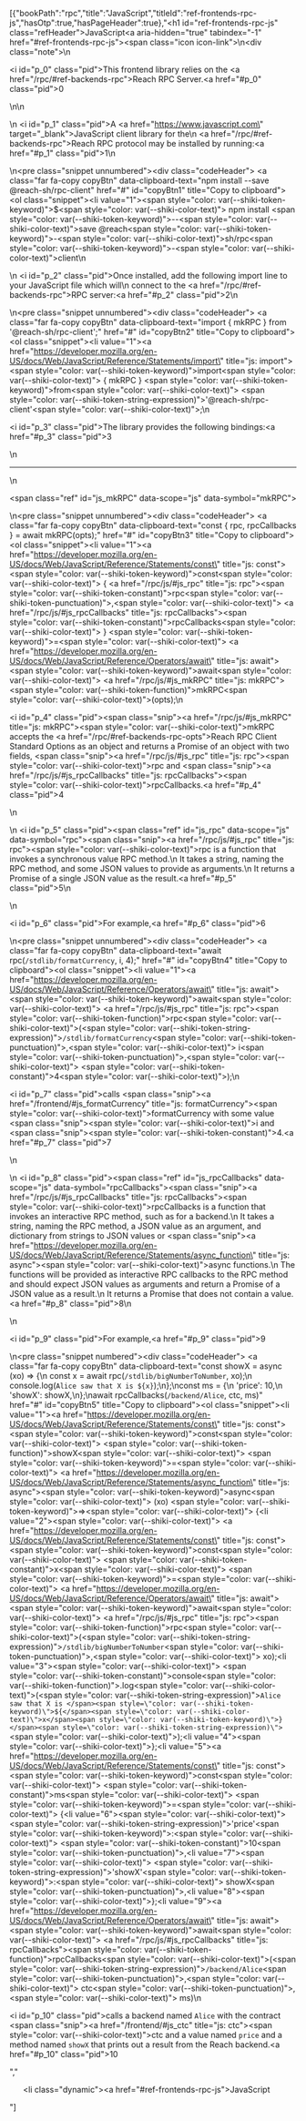 [{"bookPath":"rpc","title":"JavaScript","titleId":"ref-frontends-rpc-js","hasOtp":true,"hasPageHeader":true},"<h1 id=\"ref-frontends-rpc-js\" class=\"refHeader\">JavaScript<a aria-hidden=\"true\" tabindex=\"-1\" href=\"#ref-frontends-rpc-js\"><span class=\"icon icon-link\"></span></a></h1>\n<div class=\"note\">\n  <p><i id=\"p_0\" class=\"pid\"></i>This frontend library relies on the <a href=\"/rpc/#ref-backends-rpc\">Reach RPC Server</a>.<a href=\"#p_0\" class=\"pid\">0</a></p>\n</div>\n<p>\n  <i id=\"p_1\" class=\"pid\"></i>A <a href=\"https://www.javascript.com\" target=\"_blank\">JavaScript</a> client library for the\n  <a href=\"/rpc/#ref-backends-rpc\">Reach RPC protocol</a> may be installed by running:<a href=\"#p_1\" class=\"pid\">1</a>\n</p>\n<pre class=\"snippet unnumbered\"><div class=\"codeHeader\">&nbsp;<a class=\"far fa-copy copyBtn\" data-clipboard-text=\"npm install --save @reach-sh/rpc-client\" href=\"#\" id=\"copyBtn1\" title=\"Copy to clipboard\"></a></div><ol class=\"snippet\"><li value=\"1\"><span style=\"color: var(--shiki-token-keyword)\">$</span><span style=\"color: var(--shiki-color-text)\"> npm install </span><span style=\"color: var(--shiki-token-keyword)\">--</span><span style=\"color: var(--shiki-color-text)\">save @reach</span><span style=\"color: var(--shiki-token-keyword)\">-</span><span style=\"color: var(--shiki-color-text)\">sh/rpc</span><span style=\"color: var(--shiki-token-keyword)\">-</span><span style=\"color: var(--shiki-color-text)\">client</span></li></ol></pre>\n<p>\n  <i id=\"p_2\" class=\"pid\"></i>Once installed, add the following import line to your JavaScript file which will\n  connect to the <a href=\"/rpc/#ref-backends-rpc\">RPC server</a>:<a href=\"#p_2\" class=\"pid\">2</a>\n</p>\n<pre class=\"snippet unnumbered\"><div class=\"codeHeader\">&nbsp;<a class=\"far fa-copy copyBtn\" data-clipboard-text=\"import { mkRPC } from '@reach-sh/rpc-client';\" href=\"#\" id=\"copyBtn2\" title=\"Copy to clipboard\"></a></div><ol class=\"snippet\"><li value=\"1\"><a href=\"https://developer.mozilla.org/en-US/docs/Web/JavaScript/Reference/Statements/import\" title=\"js: import\"><span style=\"color: var(--shiki-token-keyword)\">import</span></a><span style=\"color: var(--shiki-color-text)\"> { mkRPC } </span><span style=\"color: var(--shiki-token-keyword)\">from</span><span style=\"color: var(--shiki-color-text)\"> </span><span style=\"color: var(--shiki-token-string-expression)\">'@reach-sh/rpc-client'</span><span style=\"color: var(--shiki-color-text)\">;</span></li></ol></pre>\n<p><i id=\"p_3\" class=\"pid\"></i>The library provides the following bindings:<a href=\"#p_3\" class=\"pid\">3</a></p>\n<hr>\n<p><span class=\"ref\" id=\"js_mkRPC\" data-scope=\"js\" data-symbol=\"mkRPC\"></span></p>\n<pre class=\"snippet unnumbered\"><div class=\"codeHeader\">&nbsp;<a class=\"far fa-copy copyBtn\" data-clipboard-text=\"const { rpc, rpcCallbacks } = await mkRPC(opts);\" href=\"#\" id=\"copyBtn3\" title=\"Copy to clipboard\"></a></div><ol class=\"snippet\"><li value=\"1\"><a href=\"https://developer.mozilla.org/en-US/docs/Web/JavaScript/Reference/Statements/const\" title=\"js: const\"><span style=\"color: var(--shiki-token-keyword)\">const</span></a><span style=\"color: var(--shiki-color-text)\"> { </span><a href=\"/rpc/js/#js_rpc\" title=\"js: rpc\"><span style=\"color: var(--shiki-token-constant)\">rpc</span></a><span style=\"color: var(--shiki-token-punctuation)\">,</span><span style=\"color: var(--shiki-color-text)\"> </span><a href=\"/rpc/js/#js_rpcCallbacks\" title=\"js: rpcCallbacks\"><span style=\"color: var(--shiki-token-constant)\">rpcCallbacks</span></a><span style=\"color: var(--shiki-color-text)\"> } </span><span style=\"color: var(--shiki-token-keyword)\">=</span><span style=\"color: var(--shiki-color-text)\"> </span><a href=\"https://developer.mozilla.org/en-US/docs/Web/JavaScript/Reference/Operators/await\" title=\"js: await\"><span style=\"color: var(--shiki-token-keyword)\">await</span></a><span style=\"color: var(--shiki-color-text)\"> </span><a href=\"/rpc/js/#js_mkRPC\" title=\"js: mkRPC\"><span style=\"color: var(--shiki-token-function)\">mkRPC</span></a><span style=\"color: var(--shiki-color-text)\">(opts);</span></li></ol></pre>\n<p><i id=\"p_4\" class=\"pid\"></i><span class=\"snip\"><a href=\"/rpc/js/#js_mkRPC\" title=\"js: mkRPC\"><span style=\"color: var(--shiki-color-text)\">mkRPC</span></a></span> accepts the <a href=\"/rpc/#ref-backends-rpc-opts\">Reach RPC Client Standard Options</a> as an object and returns a Promise of an object with two fields, <span class=\"snip\"><a href=\"/rpc/js/#js_rpc\" title=\"js: rpc\"><span style=\"color: var(--shiki-color-text)\">rpc</span></a></span> and <span class=\"snip\"><a href=\"/rpc/js/#js_rpcCallbacks\" title=\"js: rpcCallbacks\"><span style=\"color: var(--shiki-color-text)\">rpcCallbacks</span></a></span>.<a href=\"#p_4\" class=\"pid\">4</a></p>\n<p>\n  <i id=\"p_5\" class=\"pid\"></i><span class=\"ref\" id=\"js_rpc\" data-scope=\"js\" data-symbol=\"rpc\"></span><span class=\"snip\"><a href=\"/rpc/js/#js_rpc\" title=\"js: rpc\"><span style=\"color: var(--shiki-color-text)\">rpc</span></a></span> is a function that invokes a synchronous value RPC method.\n  It takes a string, naming the RPC method, and some JSON values to provide as arguments.\n  It returns a Promise of a single JSON value as the result.<a href=\"#p_5\" class=\"pid\">5</a>\n</p>\n<p><i id=\"p_6\" class=\"pid\"></i>For example,<a href=\"#p_6\" class=\"pid\">6</a></p>\n<pre class=\"snippet unnumbered\"><div class=\"codeHeader\">&nbsp;<a class=\"far fa-copy copyBtn\" data-clipboard-text=\"await rpc(`/stdlib/formatCurrency`, i, 4);\" href=\"#\" id=\"copyBtn4\" title=\"Copy to clipboard\"></a></div><ol class=\"snippet\"><li value=\"1\"><a href=\"https://developer.mozilla.org/en-US/docs/Web/JavaScript/Reference/Operators/await\" title=\"js: await\"><span style=\"color: var(--shiki-token-keyword)\">await</span></a><span style=\"color: var(--shiki-color-text)\"> </span><a href=\"/rpc/js/#js_rpc\" title=\"js: rpc\"><span style=\"color: var(--shiki-token-function)\">rpc</span></a><span style=\"color: var(--shiki-color-text)\">(</span><span style=\"color: var(--shiki-token-string-expression)\">`/stdlib/formatCurrency`</span><span style=\"color: var(--shiki-token-punctuation)\">,</span><span style=\"color: var(--shiki-color-text)\"> i</span><span style=\"color: var(--shiki-token-punctuation)\">,</span><span style=\"color: var(--shiki-color-text)\"> </span><span style=\"color: var(--shiki-token-constant)\">4</span><span style=\"color: var(--shiki-color-text)\">);</span></li></ol></pre>\n<p><i id=\"p_7\" class=\"pid\"></i>calls <span class=\"snip\"><a href=\"/frontend/#js_formatCurrency\" title=\"js: formatCurrency\"><span style=\"color: var(--shiki-color-text)\">formatCurrency</span></a></span> with some value <span class=\"snip\"><span style=\"color: var(--shiki-color-text)\">i</span></span> and <span class=\"snip\"><span style=\"color: var(--shiki-token-constant)\">4</span></span>.<a href=\"#p_7\" class=\"pid\">7</a></p>\n<p>\n  <i id=\"p_8\" class=\"pid\"></i><span class=\"ref\" id=\"js_rpcCallbacks\" data-scope=\"js\" data-symbol=\"rpcCallbacks\"></span><span class=\"snip\"><a href=\"/rpc/js/#js_rpcCallbacks\" title=\"js: rpcCallbacks\"><span style=\"color: var(--shiki-color-text)\">rpcCallbacks</span></a></span> is a function that invokes an interactive RPC method, such as for a backend.\n  It takes a string, naming the RPC method, a JSON value as an argument, and dictionary from strings to JSON values or <span class=\"snip\"><a href=\"https://developer.mozilla.org/en-US/docs/Web/JavaScript/Reference/Statements/async_function\" title=\"js: async\"><span style=\"color: var(--shiki-color-text)\">async</span></a></span> functions.\n  The functions will be provided as interactive RPC callbacks to the RPC method and should expect JSON values as arguments and return a Promise of a JSON value as a result.\n  It returns a Promise that does not contain a value.<a href=\"#p_8\" class=\"pid\">8</a>\n</p>\n<p><i id=\"p_9\" class=\"pid\"></i>For example,<a href=\"#p_9\" class=\"pid\">9</a></p>\n<pre class=\"snippet numbered\"><div class=\"codeHeader\">&nbsp;<a class=\"far fa-copy copyBtn\" data-clipboard-text=\"const showX = async (xo) => {\n  const x = await rpc(`/stdlib/bigNumberToNumber`, xo);\n  console.log(`Alice saw that X is ${x}`);\n};\nconst ms = {\n  'price': 10,\n  'showX': showX,\n};\nawait rpcCallbacks(`/backend/Alice`, ctc, ms)\" href=\"#\" id=\"copyBtn5\" title=\"Copy to clipboard\"></a></div><ol class=\"snippet\"><li value=\"1\"><a href=\"https://developer.mozilla.org/en-US/docs/Web/JavaScript/Reference/Statements/const\" title=\"js: const\"><span style=\"color: var(--shiki-token-keyword)\">const</span></a><span style=\"color: var(--shiki-color-text)\"> </span><span style=\"color: var(--shiki-token-function)\">showX</span><span style=\"color: var(--shiki-color-text)\"> </span><span style=\"color: var(--shiki-token-keyword)\">=</span><span style=\"color: var(--shiki-color-text)\"> </span><a href=\"https://developer.mozilla.org/en-US/docs/Web/JavaScript/Reference/Statements/async_function\" title=\"js: async\"><span style=\"color: var(--shiki-token-keyword)\">async</span></a><span style=\"color: var(--shiki-color-text)\"> (xo) </span><span style=\"color: var(--shiki-token-keyword)\">=&gt;</span><span style=\"color: var(--shiki-color-text)\"> {</span></li><li value=\"2\"><span style=\"color: var(--shiki-color-text)\">  </span><a href=\"https://developer.mozilla.org/en-US/docs/Web/JavaScript/Reference/Statements/const\" title=\"js: const\"><span style=\"color: var(--shiki-token-keyword)\">const</span></a><span style=\"color: var(--shiki-color-text)\"> </span><span style=\"color: var(--shiki-token-constant)\">x</span><span style=\"color: var(--shiki-color-text)\"> </span><span style=\"color: var(--shiki-token-keyword)\">=</span><span style=\"color: var(--shiki-color-text)\"> </span><a href=\"https://developer.mozilla.org/en-US/docs/Web/JavaScript/Reference/Operators/await\" title=\"js: await\"><span style=\"color: var(--shiki-token-keyword)\">await</span></a><span style=\"color: var(--shiki-color-text)\"> </span><a href=\"/rpc/js/#js_rpc\" title=\"js: rpc\"><span style=\"color: var(--shiki-token-function)\">rpc</span></a><span style=\"color: var(--shiki-color-text)\">(</span><span style=\"color: var(--shiki-token-string-expression)\">`/stdlib/bigNumberToNumber`</span><span style=\"color: var(--shiki-token-punctuation)\">,</span><span style=\"color: var(--shiki-color-text)\"> xo);</span></li><li value=\"3\"><span style=\"color: var(--shiki-color-text)\">  </span><span style=\"color: var(--shiki-token-constant)\">console</span><span style=\"color: var(--shiki-token-function)\">.log</span><span style=\"color: var(--shiki-color-text)\">(</span><span style=\"color: var(--shiki-token-string-expression)\">`Alice saw that X is </span><span style=\"color: var(--shiki-token-keyword)\">${</span><span style=\"color: var(--shiki-color-text)\">x</span><span style=\"color: var(--shiki-token-keyword)\">}</span><span style=\"color: var(--shiki-token-string-expression)\">`</span><span style=\"color: var(--shiki-color-text)\">);</span></li><li value=\"4\"><span style=\"color: var(--shiki-color-text)\">};</span></li><li value=\"5\"><a href=\"https://developer.mozilla.org/en-US/docs/Web/JavaScript/Reference/Statements/const\" title=\"js: const\"><span style=\"color: var(--shiki-token-keyword)\">const</span></a><span style=\"color: var(--shiki-color-text)\"> </span><span style=\"color: var(--shiki-token-constant)\">ms</span><span style=\"color: var(--shiki-color-text)\"> </span><span style=\"color: var(--shiki-token-keyword)\">=</span><span style=\"color: var(--shiki-color-text)\"> {</span></li><li value=\"6\"><span style=\"color: var(--shiki-color-text)\">  </span><span style=\"color: var(--shiki-token-string-expression)\">'price'</span><span style=\"color: var(--shiki-token-keyword)\">:</span><span style=\"color: var(--shiki-color-text)\"> </span><span style=\"color: var(--shiki-token-constant)\">10</span><span style=\"color: var(--shiki-token-punctuation)\">,</span></li><li value=\"7\"><span style=\"color: var(--shiki-color-text)\">  </span><span style=\"color: var(--shiki-token-string-expression)\">'showX'</span><span style=\"color: var(--shiki-token-keyword)\">:</span><span style=\"color: var(--shiki-color-text)\"> showX</span><span style=\"color: var(--shiki-token-punctuation)\">,</span></li><li value=\"8\"><span style=\"color: var(--shiki-color-text)\">};</span></li><li value=\"9\"><a href=\"https://developer.mozilla.org/en-US/docs/Web/JavaScript/Reference/Operators/await\" title=\"js: await\"><span style=\"color: var(--shiki-token-keyword)\">await</span></a><span style=\"color: var(--shiki-color-text)\"> </span><a href=\"/rpc/js/#js_rpcCallbacks\" title=\"js: rpcCallbacks\"><span style=\"color: var(--shiki-token-function)\">rpcCallbacks</span></a><span style=\"color: var(--shiki-color-text)\">(</span><span style=\"color: var(--shiki-token-string-expression)\">`/backend/Alice`</span><span style=\"color: var(--shiki-token-punctuation)\">,</span><span style=\"color: var(--shiki-color-text)\"> ctc</span><span style=\"color: var(--shiki-token-punctuation)\">,</span><span style=\"color: var(--shiki-color-text)\"> ms)</span></li></ol></pre>\n<p><i id=\"p_10\" class=\"pid\"></i>calls a backend named <code>Alice</code> with the contract <span class=\"snip\"><a href=\"/frontend/#js_ctc\" title=\"js: ctc\"><span style=\"color: var(--shiki-color-text)\">ctc</span></a></span> and a value named <code>price</code> and a method named <code>showX</code> that prints out a result from the Reach backend.<a href=\"#p_10\" class=\"pid\">10</a></p>","<ul><li class=\"dynamic\"><a href=\"#ref-frontends-rpc-js\">JavaScript</a></li></ul>"]